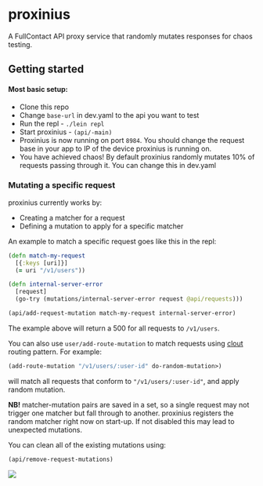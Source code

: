 # proxinius

A FullContact API proxy service that randomly mutates responses for
chaos testing.

## Getting started

#### Most basic setup:
- Clone this repo
- Change `base-url` in dev.yaml to the api you want to test
- Run the repl - `./lein repl`
- Start proxinius - `(api/-main)`
- Proxinius is now running on port `8984`. You should change the
  request base in your app to IP of the device proxinius is running
  on.
- You have achieved chaos! By default proxinius randomly mutates 10%
  of requests passing through it. You can change this in dev.yaml

### Mutating a specific request
proxinius currently works by:

- Creating a matcher for a request
- Defining a mutation to apply for a specific matcher

An example to match a specific request goes like this in the repl:

```clojure
(defn match-my-request
  [{:keys [uri]}]
  (= uri "/v1/users"))

(defn internal-server-error
  [request]
  (go-try (mutations/internal-server-error request @api/requests)))

(api/add-request-mutation match-my-request internal-server-error)

```
The example above will return a 500 for all requests to `/v1/users`.

You can also use `user/add-route-mutation` to match requests
using [clout](https://github.com/weavejester/clout) routing
pattern. For example:

```clojure
(add-route-mutation "/v1/users/:user-id" do-random-mutation>)
```

will match all requests that conform to `"/v1/users/:user-id"`, and
apply random mutation.

**NB!** matcher-mutation pairs are saved in a set, so a single request
may not trigger one matcher but fall through to another. proxinius
registers the random matcher right now on start-up. If not disabled
this may lead to unexpected mutations.

You can clean all of the existing mutations using:
```clojure
(api/remove-request-mutations)
```

![](https://media.giphy.com/media/ixblGFHml3TyM/giphy.gif)
